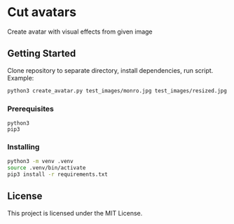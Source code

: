 # Cut avatars
Create avatar with visual effects from given image
## Getting Started
Clone repository to separate directory, install dependencies, run script.
Example: 
```bash
python3 create_avatar.py test_images/monro.jpg test_images/resized.jpg
```

### Prerequisites

```
python3
pip3
```

### Installing
```bash
python3 -m venv .venv
source .venv/bin/activate
pip3 install -r requirements.txt
```
## License
This project is licensed under the MIT License.